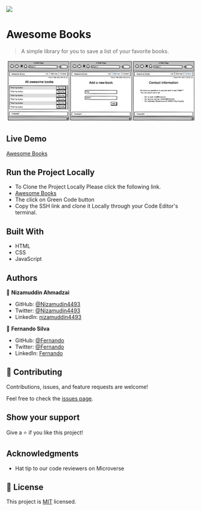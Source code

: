 ![](https://img.shields.io/badge/Microverse-blueviolet)

# Awesome Books

> A simple library for you to save a list of your favorite books.

![screenshot](images/project-image.jpg)

## Live Demo
[Awesome Books](https://nizamuddin4493.github.io/Awesome-Books/)

## Run the Project Locally
- To Clone the Project Locally Please click the following link.
- [Awesome Books](https://github.com/Nizamuddin4493/Awesome-Books)
- The click on Green Code button
- Copy the SSH link and clone it Locally through your Code Editor's terminal.

## Built With

- HTML
- CSS
- JavaScript

## Authors

👤 **Nizamuddin Ahmadzai**

- GitHub: [@Nizamudin4493](https://github.com/Nizamuddin4493)
- Twitter: [@Nizamudin4493](https://twitter.com/Nizamuddin4493)
- LinkedIn: [nizamuddin4493](https://linkedin.com/in/nizamuddin4493)

👤 **Fernando Silva**

- GitHub: [@Fernando](https://github.com/fernando-silvabr66)
- Twitter: [@Fernando](https://twitter.com)
- LinkedIn: [Fernando](https://linkedin.com)


## 🤝 Contributing

Contributions, issues, and feature requests are welcome!

Feel free to check the [issues page](https://github.com/Nizamuddin4493/Awesome-Books/issues).

## Show your support

Give a ⭐️ if you like this project!

## Acknowledgments

- Hat tip to our code reviewers on Microverse

## 📝 License

This project is [MIT](./MIT.md) licensed.
